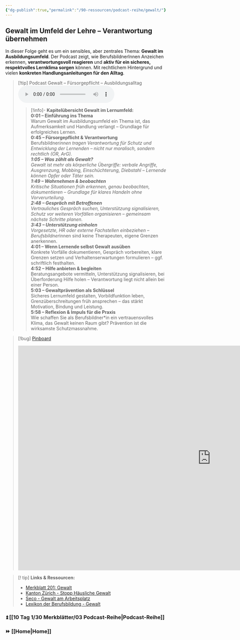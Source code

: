 ```yaml
---
{"dg-publish":true,"permalink":"/90-ressourcen/podcast-reihe/gewalt/"}
---
```


## Gewalt im Umfeld der Lehre – Verantwortung übernehmen  
In dieser Folge geht es um ein sensibles, aber zentrales Thema: **Gewalt im Ausbildungsumfeld**. Der Podcast zeigt, wie BerufsbildnerInnen Anzeichen erkennen, **verantwortungsvoll reagieren** und **aktiv für ein sicheres, respektvolles Lernklima sorgen** können. Mit rechtlichem Hintergrund und vielen **konkreten Handlungsanleitungen für den Alltag**.

>[!tip] Podcast Gewalt – Fürsorgepflicht – Ausbildungsalltag 
><audio controls><source src="https://raw.githubusercontent.com/bbk-bbw/audio/main/podcast/MB_Gewalt.wav" type="audio/mpeg">Your browser does not support the audio element.</audio>
>>[!info]- **Kapitelübersicht Gewalt im Lernumfeld:**  
>>**0:01 – Einführung ins Thema**  
>>Warum Gewalt im Ausbildungsumfeld ein Thema ist, das Aufmerksamkeit und Handlung verlangt – Grundlage für erfolgreiches Lernen.  
>>**0:45 – Fürsorgepflicht & Verantwortung**  
>>Berufsbildner*innen tragen Verantwortung für Schutz und Entwicklung der Lernenden – nicht nur moralisch, sondern rechtlich (OR, ArG).  
>>**1:05 – Was zählt als Gewalt?**  
>>Gewalt ist mehr als körperliche Übergriffe: verbale Angriffe, Ausgrenzung, Mobbing, Einschüchterung, Diebstahl – Lernende können Opfer oder Täter sein.  
>>**1:49 – Wahrnehmen & beobachten**  
>>Kritische Situationen früh erkennen, genau beobachten, dokumentieren – Grundlage für klares Handeln ohne Vorverurteilung.  
>>**2:48 – Gespräch mit Betroffenen**  
>>Vertrauliches Gespräch suchen, Unterstützung signalisieren, Schutz vor weiteren Vorfällen organisieren – gemeinsam nächste Schritte planen.  
>>**3:43 – Unterstützung einholen**  
>>Vorgesetzte, HR oder externe Fachstellen einbeziehen – Berufsbildner*innen sind keine Therapeuten, eigene Grenzen anerkennen.  
>>**4:01 – Wenn Lernende selbst Gewalt ausüben**  
>>Konkrete Vorfälle dokumentieren, Gespräch vorbereiten, klare Grenzen setzen und Verhaltenserwartungen formulieren – ggf. schriftlich festhalten.  
>>**4:52 – Hilfe anbieten & begleiten**  
>>Beratungsangebote vermitteln, Unterstützung signalisieren, bei Überforderung Hilfe holen – Verantwortung liegt nicht allein bei einer Person.  
>>**5:03 – Gewaltprävention als Schlüssel**  
>>Sicheres Lernumfeld gestalten, Vorbildfunktion leben, Grenzüberschreitungen früh ansprechen – das stärkt Motivation, Bindung und Leistung.  
>>**5:58 – Reflexion & Impuls für die Praxis**  
>>Wie schaffen Sie als Berufsbildner*in ein vertrauensvolles Klima, das Gewalt keinen Raum gibt? Prävention ist die wirksamste Schutzmassnahme.

>[!bug] [Pinboard](https://tools.fobizz.com/pinboard/public_boards/7482d954-fce4-4692-a712-dab003716955?token=1b4e27d98d6b1d4d40b6913435d2dd00)
><iframe src="https://tools.fobizz.com/pinboard/public_boards/7482d954-fce4-4692-a712-dab003716955?token=1b4e27d98d6b1d4d40b6913435d2dd00" style="border:0px #ffffff none;" name="myiFrame" scrolling="no" frameborder="1" marginheight="0px" marginwidth="0px" height="700px" width="1200px" allowfullscreen></iframe>

>[! tip] **Links & Ressourcen:**
>- [Merkblatt 201: Gewalt](https://www.berufsbildung.ch/de/dokumente/merkblatt-201-gewalt)
>- [Kanton Zürich - Stopp Häusliche Gewalt](https://www.zh.ch/de/sicherheit-justiz/delikte-praevention/gewalt-extremismus/haeusliche-gewalt.html)
>- [Seco - Gewalt am Arbeitsplatz](https://www.seco.admin.ch/seco/de/home/Arbeit/Arbeitsbedingungen/gesundheitsschutz-am-arbeitsplatz/Psychosoziale-Risiken-am-Arbeitsplatz/Gewalt.html)
>- [Lexikon der Berufsbildung - Gewalt](https://www.berufsbildung.ch/de/lexikon/gewalt)

### ⏫ [[10 Tag 1/30 Merkblätter/03 Podcast-Reihe\|Podcast-Reihe]]
### ⏩ [[Home\|Home]]